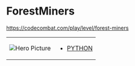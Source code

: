 # ForestMiners 

https://codecombat.com/play/level/forest-miners
<table>
<tr>
<td>

![Hero Picture](hero.png?raw=true "Hero Picture")

</td>
<td>
<ul>
<li>

[PYTHON](ForestMiners.py)

</li>
</td>
</tr>
<table>